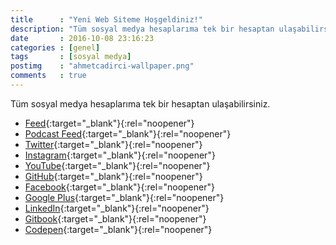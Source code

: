 ```yaml
---
title      : "Yeni Web Siteme Hoşgeldiniz!"
description: "Tüm sosyal medya hesaplarıma tek bir hesaptan ulaşabilirsiniz."
date       : 2016-10-08 23:16:23
categories : [genel]
tags       : [sosyal medya]
postimg    : "ahmetcadirci-wallpaper.png"
comments   : true
---
```


Tüm sosyal medya hesaplarıma tek bir hesaptan ulaşabilirsiniz.

- [Feed](http://feeds.feedburner.com/ahmetcadirci25){:target="_blank"}{:rel="noopener"}
- [Podcast Feed](http://feeds.feedburner.com/ahmetcadirci25-podcast){:target="_blank"}{:rel="noopener"}
- [Twitter](https://ahmetcadirci.com.tr/twitter){:target="_blank"}{:rel="noopener"}
- [Instagram](https://ahmetcadirci.com.tr/instagram){:target="_blank"}{:rel="noopener"}
- [YouTube](https://ahmetcadirci.com.tr/youtube){:target="_blank"}{:rel="noopener"}
- [GitHub](https://ahmetcadirci.com.tr/github){:target="_blank"}{:rel="noopener"}
- [Facebook](https://ahmetcadirci.com.tr/facebook){:target="_blank"}{:rel="noopener"}
- [Google Plus](https://ahmetcadirci.com.tr/googleplus){:target="_blank"}{:rel="noopener"}
- [LinkedIn](https://ahmetcadirci.com.tr/linkedin){:target="_blank"}{:rel="noopener"}
- [Gitbook](https://www.gitbook.com/@ahmetcadirci25){:target="_blank"}{:rel="noopener"}
- [Codepen](https://codepen.io/ahmetcadirci25){:target="_blank"}{:rel="noopener"}
